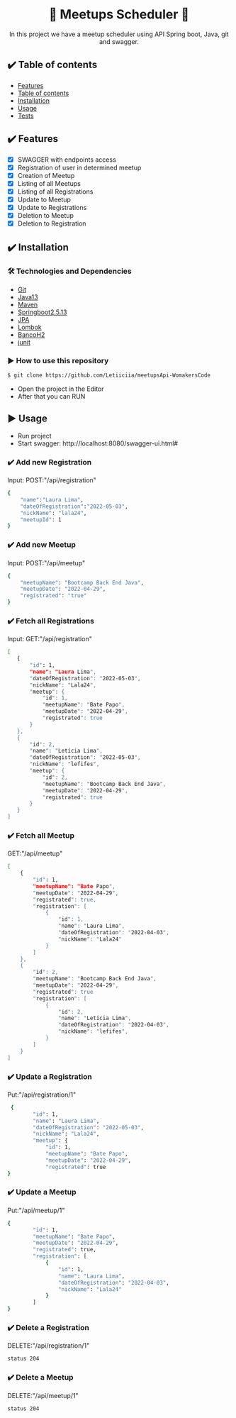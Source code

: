 <h1 align="center">🚀 Meetups Scheduler 🚀</h1>
<p align="center">  In this project we have a meetup scheduler using API Spring boot, Java, git and swagger.
</p>

## :heavy_check_mark: Table of contents

<!--ts-->
- [Features](#Features)
- [Table of contents ](#table-of-contents)
- [Installation](#installation)
- [Usage](#usage)
- [Tests](#tests)
<!--te-->


## :heavy_check_mark: Features

- [x] SWAGGER with endpoints access
- [x] Registration of user in determined meetup
- [x] Creation of Meetup
- [x] Listing of all Meetups
- [x] Listing of all Registrations
- [x] Update to Meetup
- [x] Update to Registrations
- [x] Deletion to Meetup
- [x] Deletion to Registration

## :heavy_check_mark: Installation

### 🛠 Technologies and Dependencies
* [Git](#Git)
* [Java13](#Java13)
* [Maven](#Maven)
* [Springboot2.5.13](#Springboot2.5.13)
* [JPA](#JPA)
* [Lombok](#Lombok)
* [BancoH2](#BancoH2)
* [junit](#junit)

### :arrow_forward: How to use this repository
```bash
$ git clone https://github.com/Letiiciia/meetupsApi-WomakersCode
```
- Open the project in the Editor
- After that you can RUN


## :arrow_forward: Usage

- Run project
- Start swagger: http://localhost:8080/swagger-ui.html#

### :heavy_check_mark: Add new Registration
Input:
POST:"/api/registration"
```bash
{
	"name":"Laura Lima",
	"dateOfRegistration":"2022-05-03",
	"nickName": "lala24",
	"meetupId": 1
}
```
### :heavy_check_mark: Add new Meetup
Input:
POST:"/api/meetup"
```bash
{
    "meetupName": "Bootcamp Back End Java",
    "meetupDate": "2022-04-29",
    "registrated": "true"
}
```

### :heavy_check_mark: Fetch all Registrations
Input:
GET:"/api/registration"
 ```bash
[
    {
        "id": 1,
        "name": "Laura Lima",
        "dateOfRegistration": "2022-05-03",
        "nickName": "Lala24",
        "meetup": {
            "id": 1,
            "meetupName": "Bate Papo",
            "meetupDate": "2022-04-29",
            "registrated": true
        }
    },
    {
        "id": 2,
        "name": "Letícia Lima",
        "dateOfRegistration": "2022-05-03",
        "nickName": "lefifes",
        "meetup": {
            "id": 2,
            "meetupName": "Bootcamp Back End Java",
            "meetupDate": "2022-04-29",
            "registrated": true
        }
    }
]

```


### :heavy_check_mark: Fetch all Meetup
GET:"/api/meetup"
```bash
[
    {
        "id": 1,
        "meetupName": "Bate Papo",
        "meetupDate": "2022-04-29",
        "registrated": true,
        "registration": [
            {
                "id": 1,
                "name": "Laura Lima",
                "dateOfRegistration": "2022-04-03",
                "nickName": "Lala24"
            }   
        ]
    },
    {
        "id": 2,
        "meetupName": "Bootcamp Back End Java",
        "meetupDate": "2022-04-29",
        "registrated": true
        "registration": [
            {
                "id": 2,
                "name": "Letícia Lima",
                "dateOfRegistration": "2022-04-03",
                "nickName": "lefifes",
            }
        ]
    }
]
```

### :heavy_check_mark: Update a Registration
Put:"/api/registration/1"
```bash
 {
        "id": 1,
        "name": "Laura Lima",
        "dateOfRegistration": "2022-05-03",
        "nickName": "Lala24",
        "meetup": {
            "id": 1,
            "meetupName": "Bate Papo",
            "meetupDate": "2022-04-29",
            "registrated": true
}
```
### :heavy_check_mark: Update a Meetup
Put:"/api/meetup/1"
```bash
{
        "id": 1,
        "meetupName": "Bate Papo",
        "meetupDate": "2022-04-29",
        "registrated": true,
        "registration": [
            {
                "id": 1,
                "name": "Laura Lima",
                "dateOfRegistration": "2022-04-03",
                "nickName": "Lala24"
            }   
        ]
}
```
### :heavy_check_mark: Delete a Registration
DELETE:"/api/registration/1"
```bash
status 204
```
### :heavy_check_mark: Delete a Meetup
DELETE:"/api/meetup/1"
```bash
status 204
```

